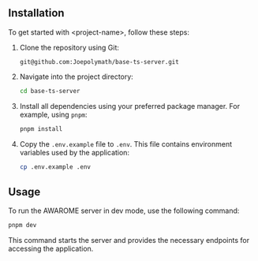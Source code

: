 # <project-name>

## Installation

To get started with \<project-name>, follow these steps:

1. Clone the repository using Git:

   ```bash
   git@github.com:Joepolymath/base-ts-server.git
   ```

2. Navigate into the project directory:

   ```bash
   cd base-ts-server
   ```

3. Install all dependencies using your preferred package manager. For example, using `pnpm`:

   ```bash
   pnpm install
   ```

4. Copy the `.env.example` file to `.env`. This file contains environment variables used by the application:
   ```bash
   cp .env.example .env
   ```

## Usage

To run the AWAROME server in dev mode, use the following command:

```bash
pnpm dev
```

This command starts the server and provides the necessary endpoints for accessing the application.
